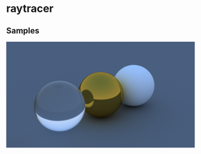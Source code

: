 # raytracer

## Samples

![Spheres: 400 samples per pixel, 64 max depth](docs/renders/2022-05-21_400-64_spheres.png "Spheres")
